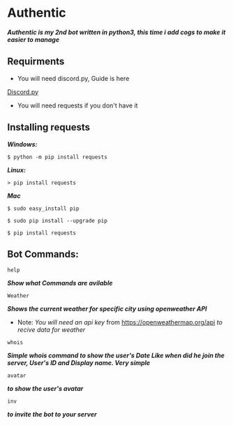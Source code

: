 # Authentic

***Authentic is my 2nd bot written in python3, this time i add cogs to make it easier to manage***



## Requirments

* You will need discord.py, Guide is here

[Discord.py](https://github.com/Rapptz/discord.py)

* You will need requests if you don't have it

## Installing requests

***Windows:***

`$ python -m pip install requests`

***Linux:***

`> pip install requests`


***Mac***

```$ sudo easy_install pip```

```$ sudo pip install --upgrade pip```

```$ pip install requests```



## Bot Commands:

```help```

***Show what Commands are avilable***

```Weather```

***Shows the current weather for specific city using openweather API***

* Note: *You will need an api key* from https://openweathermap.org/api *to recive data for weather*

```whois```

***Simple whois command to show the user's Date Like when did he join the server, User's ID and Display name. Very simple***

```avatar```

***to show the user's avatar***

```inv```

***to invite the bot to your server***
